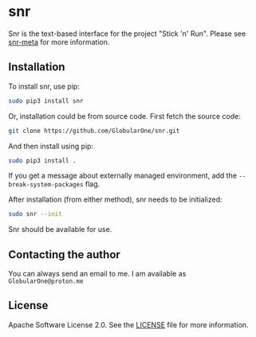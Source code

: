 # snr

Snr is the text-based interface for the project "Stick 'n' Run". Please see [snr-meta](https://github.com/GlobularOne/snr-meta) for more information.

## Installation

To install snr, use pip:

```sh
sudo pip3 install snr
```

Or, installation could be from source code. First fetch the source code:

```sh
git clone https://github.com/GlobularOne/snr.git
```

And then install using pip:

```sh
sudo pip3 install .
```

If you get a message about externally managed environment, add the `--break-system-packages` flag.

After installation (from either method), snr needs to be initialized:

```sh
sudo snr --init
```

Snr should be available for use.

## Contacting the author

You can always send an email to me. I am available as `GlobularOne@proton.me`

## License

Apache Software License 2.0. See the [LICENSE](https://github.com/GlobularOne/snr/blob/main/LICENSE) file for more information.
